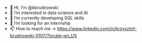 - 👋 Hi, I’m @kbrudnowski
- 👀 I’m interested in data science and AI 
- 🌱 I’m currently developing SQL skills
- 💞️ I’m looking for an internship
- 📫 How to reach me -> https://www.linkedin.com/in/krzysztof-brudnowski-0107/?locale=en_US

<!---
kbrudnowski/kbrudnowski is a ✨ special ✨ repository because its `README.md` (this file) appears on your GitHub profile.
You can click the Preview link to take a look at your changes.
--->
